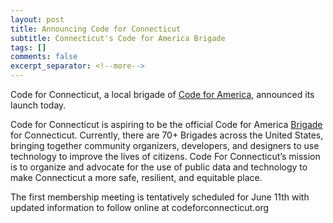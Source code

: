 ```yaml
---
layout: post
title: Announcing Code for Connecticut
subtitle: Connecticut's Code for America Brigade
tags: []
comments: false
excerpt_separator: <!--more-->
---
```

Code for Connecticut, a local brigade of [Code for America](https://www.codeforamerica.org), announced its launch today. 

Code for Connecticut is aspiring to be the official Code for America [Brigade](https://brigade.codeforamerica.org) for Connecticut. Currently, there are 70+ Brigades across the United States, bringing together community organizers, developers, and designers to use technology to improve the lives of citizens. Code For Connecticut’s mission is to organize and advocate for the use of public data and technology to make Connecticut a more safe, resilient, and equitable place.

The first membership meeting is tentatively scheduled for June 11th with updated information to follow online at codeforconnecticut.org

###

